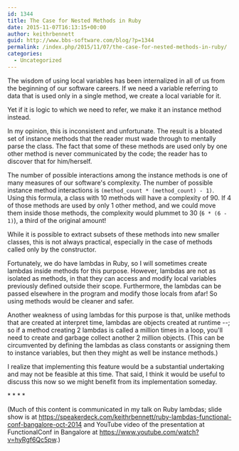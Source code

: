 ```yaml
---
id: 1344
title: The Case for Nested Methods in Ruby
date: 2015-11-07T16:13:15+00:00
author: keithrbennett
guid: http://www.bbs-software.com/blog/?p=1344
permalink: /index.php/2015/11/07/the-case-for-nested-methods-in-ruby/
categories:
  - Uncategorized
---
```

The wisdom of using local variables has been internalized in all of us 
from the beginning of our software careers. If we need a variable referring to data
that is used only in a single method, we create a local variable for it.

Yet if it is logic to which we need to refer, we make it an instance method instead.

In my opinion, this is inconsistent and unfortunate. The result is a bloated set of instance methods
that the reader must wade through to mentally parse the class. 
The fact that some of these methods are used only by one other method 
is never communicated by the code; the reader has to discover that for him/herself.

The number of possible interactions among the instance methods is one of many measures
of our software's complexity. The number of possible instance method interactions
is `(method_count * (method_count) - 1)`. Using this formula, a class with 10 methods
will have a complexity of 90. If 4 of those methods are used by only 1 other method,
and we could move them inside those methods, the complexity would plummet 
to 30 (`6 * (6 - 1)`), a third of the original amount!

While it is possible to extract subsets of these methods into new smaller classes,
this is not always practical, especially in the case of methods called only by the constructor.

Fortunately, we do have lambdas in Ruby, so I will sometimes create lambdas inside methods
for this purpose. However, lambdas are not as isolated as methods, 
in that they can access and modify local variables previously defined outside their scope.
Furthermore, the lambdas can be passed elsewhere in the program and modify those locals 
from afar! So using methods would be cleaner and safer.

Another weakness of using lambdas for this purpose is that, unlike methods
that are created at interpret time, lambdas are objects created at runtime --; 
so if a method creating 2 lambdas is called a million times in a loop, 
you'll need to create and garbage collect another 2 million objects. 
(This can be circumvented by defining the lambdas as class constants or assigning them
to instance variables, but then they might as well be instance methods.)

I realize that implementing this feature would be a substantial undertaking 
and may not be feasible at this time. That said, I think it would be useful to discuss
this now so we might benefit from its implementation someday.

\* \* \* \*

(Much of this content is communicated in my talk on Ruby lambdas; slide show is at <https://speakerdeck.com/keithrbennett/ruby-lambdas-functional-conf-bangalore-oct-2014> and YouTube video of the presentation at FunctionalConf in Bangalore at <https://www.youtube.com/watch?v=hyRgf6Qc5pw>.)